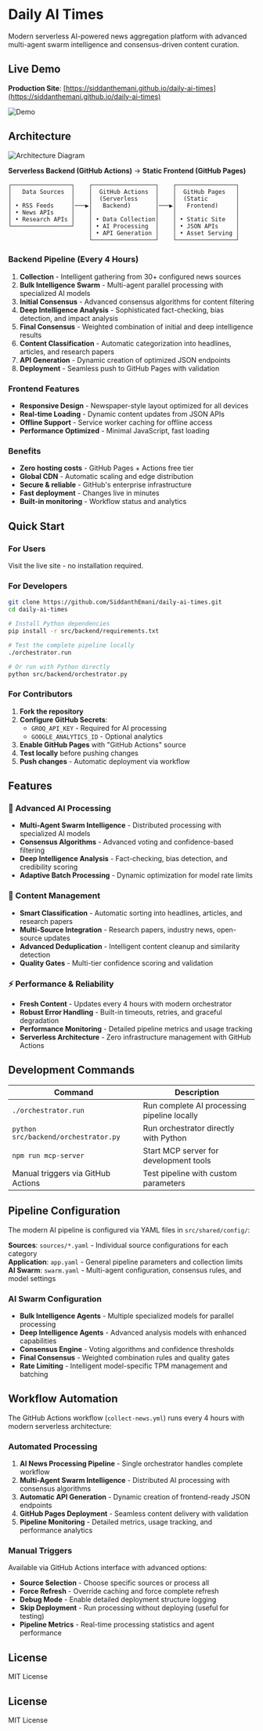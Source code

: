 # Daily AI Times

Modern serverless AI-powered news aggregation platform with advanced multi-agent swarm intelligence and consensus-driven content curation.

## Live Demo

**Production Site**: [https://siddanthemani.github.io/daily-ai-times](https://siddanthemani.github.io/daily-ai-times)

![Demo](./src/frontend/assets/images/demo.png)

## Architecture

![Architecture Diagram](./docs/diagrams/Architecture.excalidraw.svg)

**Serverless Backend (GitHub Actions)** → **Static Frontend (GitHub Pages)**

```
┌─────────────────┐    ┌──────────────────┐    ┌─────────────────┐
│   Data Sources  │    │  GitHub Actions  │    │  GitHub Pages   │
│                 │    │  (Serverless     │    │  (Static        │
│ • RSS Feeds     │───▶│   Backend)       │───▶│   Frontend)     │
│ • News APIs     │    │                  │    │                 │
│ • Research APIs │    │ • Data Collection│    │ • Static Site   │
└─────────────────┘    │ • AI Processing  │    │ • JSON APIs     │
                       │ • API Generation │    │ • Asset Serving │
                       └──────────────────┘    └─────────────────┘
```

### Backend Pipeline (Every 4 Hours)
1. **Collection** - Intelligent gathering from 30+ configured news sources
2. **Bulk Intelligence Swarm** - Multi-agent parallel processing with specialized AI models
3. **Initial Consensus** - Advanced consensus algorithms for content filtering
4. **Deep Intelligence Analysis** - Sophisticated fact-checking, bias detection, and impact analysis
5. **Final Consensus** - Weighted combination of initial and deep intelligence results
6. **Content Classification** - Automatic categorization into headlines, articles, and research papers
7. **API Generation** - Dynamic creation of optimized JSON endpoints
8. **Deployment** - Seamless push to GitHub Pages with validation

### Frontend Features
- **Responsive Design** - Newspaper-style layout optimized for all devices
- **Real-time Loading** - Dynamic content updates from JSON APIs
- **Offline Support** - Service worker caching for offline access
- **Performance Optimized** - Minimal JavaScript, fast loading

### Benefits
- **Zero hosting costs** - GitHub Pages + Actions free tier
- **Global CDN** - Automatic scaling and edge distribution
- **Secure & reliable** - GitHub's enterprise infrastructure
- **Fast deployment** - Changes live in minutes
- **Built-in monitoring** - Workflow status and analytics

## Quick Start

### For Users
Visit the live site - no installation required.

### For Developers

```bash
git clone https://github.com/SiddanthEmani/daily-ai-times.git
cd daily-ai-times

# Install Python dependencies
pip install -r src/backend/requirements.txt

# Test the complete pipeline locally
./orchestrator.run

# Or run with Python directly
python src/backend/orchestrator.py
```

### For Contributors
1. **Fork the repository**
2. **Configure GitHub Secrets**:
   - `GROQ_API_KEY` - Required for AI processing
   - `GOOGLE_ANALYTICS_ID` - Optional analytics
3. **Enable GitHub Pages** with "GitHub Actions" source
4. **Test locally** before pushing changes
5. **Push changes** - Automatic deployment via workflow

## Features

### 🤖 Advanced AI Processing
- **Multi-Agent Swarm Intelligence** - Distributed processing with specialized AI models
- **Consensus Algorithms** - Advanced voting and confidence-based filtering
- **Deep Intelligence Analysis** - Fact-checking, bias detection, and credibility scoring
- **Adaptive Batch Processing** - Dynamic optimization for model rate limits

### 📰 Content Management
- **Smart Classification** - Automatic sorting into headlines, articles, and research papers
- **Multi-Source Integration** - Research papers, industry news, open-source updates
- **Advanced Deduplication** - Intelligent content cleanup and similarity detection
- **Quality Gates** - Multi-tier confidence scoring and validation

### ⚡ Performance & Reliability
- **Fresh Content** - Updates every 4 hours with modern orchestrator
- **Robust Error Handling** - Built-in timeouts, retries, and graceful degradation
- **Performance Monitoring** - Detailed pipeline metrics and usage tracking
- **Serverless Architecture** - Zero infrastructure management with GitHub Actions

## Development Commands

| Command | Description |
|---------|-------------|
| `./orchestrator.run` | Run complete AI processing pipeline locally |
| `python src/backend/orchestrator.py` | Run orchestrator directly with Python |
| `npm run mcp-server` | Start MCP server for development tools |
| Manual triggers via GitHub Actions | Test pipeline with custom parameters |

## Pipeline Configuration

The modern AI pipeline is configured via YAML files in `src/shared/config/`:

**Sources**: `sources/*.yaml` - Individual source configurations for each category  
**Application**: `app.yaml` - General pipeline parameters and collection limits  
**AI Swarm**: `swarm.yaml` - Multi-agent configuration, consensus rules, and model settings

### AI Swarm Configuration
- **Bulk Intelligence Agents** - Multiple specialized models for parallel processing
- **Deep Intelligence Agents** - Advanced analysis models with enhanced capabilities
- **Consensus Engine** - Voting algorithms and confidence thresholds
- **Final Consensus** - Weighted combination rules and quality gates
- **Rate Limiting** - Intelligent model-specific TPM management and batching

## Workflow Automation

The GitHub Actions workflow (`collect-news.yml`) runs every 4 hours with modern serverless architecture:

### Automated Processing
1. **AI News Processing Pipeline** - Single orchestrator handles complete workflow
2. **Multi-Agent Swarm Intelligence** - Distributed AI processing with consensus algorithms  
3. **Automatic API Generation** - Dynamic creation of frontend-ready JSON endpoints
4. **GitHub Pages Deployment** - Seamless content delivery with validation
5. **Pipeline Monitoring** - Detailed metrics, usage tracking, and performance analytics

### Manual Triggers
Available via GitHub Actions interface with advanced options:
- **Source Selection** - Choose specific sources or process all
- **Force Refresh** - Override caching and force complete refresh
- **Debug Mode** - Enable detailed deployment structure logging
- **Skip Deployment** - Run processing without deploying (useful for testing)
- **Pipeline Metrics** - Real-time processing statistics and agent performance

## License

MIT License

## License

MIT License
